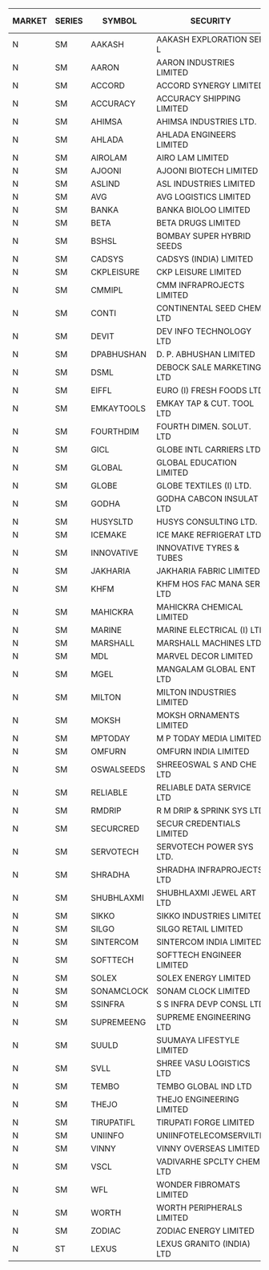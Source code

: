 


| MARKET | SERIES | SYMBOL | SECURITY | PREV CL PR | OPEN PRICE | HIGH PRICE | LOW PRICE | CLOSE PRICE | NET TRDVAL | NET TRDQTY | CORP IND | HI 52 WK | LO 52 WK |
| ----- | ----- | ----- | ----- | ----- | ----- | ----- | ----- | ----- | ----- | ----- | ----- | ----- | ----- |
| N | SM | AAKASH | AAKASH EXPLORATION SER L | 37.90 | 39.50 | 39.75 | 39.00 | 39.00 | 1653000.00 | 42000 |  | 87.80 | 13.95 |
| N | SM | AARON | AARON INDUSTRIES LIMITED | 44.50 | 43.65 | 43.70 | 43.50 | 43.50 | 719895.00 | 16500 |  | 53.50 | 40.00 |
| N | SM | ACCORD | ACCORD SYNERGY LIMITED | 18.85 | 20.00 | 20.00 | 20.00 | 20.00 | 40000.00 | 2000 |  | 25.25 | 10.25 |
| N | SM | ACCURACY | ACCURACY SHIPPING LIMITED | 36.90 | 35.10 | 36.25 | 35.10 | 36.25 | 171760.00 | 4800 |  | 41.50 | 12.35 |
| N | SM | AHIMSA | AHIMSA INDUSTRIES LTD. | 25.00 | 24.00 | 24.00 | 24.00 | 24.00 | 576000.00 | 24000 |  | 31.80 | 24.00 |
| N | SM | AHLADA | AHLADA ENGINEERS LIMITED | 47.30 | 45.05 | 45.05 | 45.00 | 45.00 | 495050.00 | 11000 |  | 69.95 | 36.30 |
| N | SM | AIROLAM | AIRO LAM LIMITED | 20.50 | 22.00 | 22.00 | 22.00 | 22.00 | 132000.00 | 6000 |  | 32.95 | 14.45 |
| N | SM | AJOONI | AJOONI BIOTECH LIMITED | 16.00 | 16.80 | 16.80 | 16.10 | 16.25 | 598200.00 | 36000 |  | 16.80 | 6.35 |
| N | SM | ASLIND | ASL INDUSTRIES LIMITED | 5.25 | 5.00 | 5.00 | 5.00 | 5.00 | 20000.00 | 4000 |  | 11.20 | 5.00 |
| N | SM | AVG | AVG LOGISTICS LIMITED | 39.00 | 40.95 | 40.95 | 40.95 | 40.95 | 49140.00 | 1200 |  | 97.90 | 23.10 |
| N | SM | BANKA | BANKA BIOLOO LIMITED | 82.00 | 86.10 | 86.10 | 86.00 | 86.10 | 413160.00 | 4800 |  | 92.95 | 56.75 |
| N | SM | BETA | BETA DRUGS LIMITED | 92.90 | 91.00 | 91.00 | 90.00 | 90.00 | 144800.00 | 1600 |  | 104.60 | 37.00 |
| N | SM | BSHSL | BOMBAY SUPER HYBRID SEEDS | 107.00 | 107.00 | 107.20 | 107.00 | 107.20 | 385560.00 | 3600 |  | 134.05 | 85.70 |
| N | SM | CADSYS | CADSYS (INDIA) LIMITED | 23.20 | 22.65 | 22.65 | 22.35 | 22.50 | 90000.00 | 4000 |  | 51.35 | 15.50 |
| N | SM | CKPLEISURE | CKP LEISURE LIMITED | 3.35 | 3.50 | 3.50 | 3.50 | 3.50 | 14000.00 | 4000 |  | 7.55 | 3.30 |
| N | SM | CMMIPL | CMM INFRAPROJECTS LIMITED | 2.80 | 2.90 | 2.90 | 2.90 | 2.90 | 113100.00 | 39000 |  | 9.25 | 2.40 |
| N | SM | CONTI | CONTINENTAL SEED CHEM LTD | 7.40 | 7.05 | 7.05 | 7.05 | 7.05 | 140985.90 | 19998 |  | 102.20 | 7.05 |
| N | SM | DEVIT | DEV INFO TECHNOLOGY LTD | 105.00 | 105.00 | 105.00 | 105.00 | 105.00 | 157500.00 | 1500 |  | 113.95 | 57.00 |
| N | SM | DPABHUSHAN | D. P. ABHUSHAN LIMITED | 69.25 | 66.10 | 66.10 | 66.10 | 66.10 | 264400.00 | 4000 |  | 78.00 | 37.50 |
| N | SM | DSML | DEBOCK SALE MARKETING LTD | 4.45 | 4.65 | 4.65 | 4.65 | 4.65 | 55800.00 | 12000 |  | 8.35 | 3.50 |
| N | SM | EIFFL | EURO (I) FRESH FOODS LTD | 92.15 | 92.50 | 93.00 | 92.50 | 93.00 | 371200.00 | 4000 |  | 131.00 | 71.00 |
| N | SM | EMKAYTOOLS | EMKAY TAP & CUT. TOOL LTD | 67.50 | 65.50 | 65.50 | 65.50 | 65.50 | 471600.00 | 7200 |  | 164.75 | 65.50 |
| N | SM | FOURTHDIM | FOURTH DIMEN. SOLUT. LTD | 7.15 | 7.15 | 7.15 | 6.80 | 6.80 | 211150.00 | 31000 |  | 16.25 | 5.30 |
| N | SM | GICL | GLOBE INTL CARRIERS LTD | 23.80 | 22.75 | 22.75 | 22.75 | 22.75 | 819000.00 | 36000 |  | 23.80 | 14.20 |
| N | SM | GLOBAL | GLOBAL EDUCATION LIMITED | 182.00 | 172.90 | 191.00 | 172.90 | 191.00 | 709700.00 | 4000 |  | 215.00 | 41.20 |
| N | SM | GLOBE | GLOBE TEXTILES (I) LTD. | 55.40 | 57.90 | 58.15 | 55.00 | 57.50 | 5495300.00 | 96000 |  | 58.15 | 18.00 |
| N | SM | GODHA | GODHA CABCON INSULAT LTD | 26.15 | 24.90 | 24.90 | 24.90 | 24.90 | 99600.00 | 4000 |  | 30.85 | 10.95 |
| N | SM | HUSYSLTD | HUSYS CONSULTING LTD. | 37.00 | 35.00 | 35.00 | 34.00 | 34.50 | 138000.00 | 4000 |  | 40.75 | 20.50 |
| N | SM | ICEMAKE | ICE MAKE REFRIGERAT LTD | 39.70 | 40.00 | 40.00 | 39.00 | 39.00 | 878000.00 | 22000 |  | 67.80 | 25.65 |
| N | SM | INNOVATIVE | INNOVATIVE TYRES & TUBES | 6.60 | 6.50 | 6.50 | 6.50 | 6.50 | 19500.00 | 3000 |  | 17.00 | 5.40 |
| N | SM | JAKHARIA | JAKHARIA FABRIC LIMITED | 155.00 | 157.75 | 162.00 | 157.75 | 162.00 | 644600.00 | 4000 |  | 207.00 | 148.25 |
| N | SM | KHFM | KHFM HOS FAC MANA SER LTD | 25.40 | 23.00 | 26.25 | 23.00 | 26.00 | 684750.00 | 27000 |  | 36.40 | 22.20 |
| N | SM | MAHICKRA | MAHICKRA CHEMICAL LIMITED | 75.00 | 74.50 | 79.40 | 73.00 | 78.15 | 1246500.00 | 16500 |  | 93.50 | 50.15 |
| N | SM | MARINE | MARINE ELECTRICAL (I) LTD | 90.00 | 90.20 | 92.25 | 90.20 | 91.75 | 1279400.00 | 14000 |  | 123.00 | 78.00 |
| N | SM | MARSHALL | MARSHALL MACHINES LTD | 6.00 | 5.70 | 6.20 | 5.70 | 6.20 | 141300.00 | 24000 |  | 24.45 | 4.85 |
| N | SM | MDL | MARVEL DECOR LIMITED | 19.25 | 18.35 | 18.35 | 18.30 | 18.30 | 73300.00 | 4000 |  | 30.00 | 13.90 |
| N | SM | MGEL | MANGALAM GLOBAL ENT LTD | 56.25 | 58.00 | 58.00 | 57.50 | 58.00 | 463000.00 | 8000 |  | 58.60 | 51.05 |
| N | SM | MILTON | MILTON INDUSTRIES LIMITED | 10.40 | 10.85 | 10.85 | 10.80 | 10.80 | 143000.00 | 13200 |  | 16.35 | 7.00 |
| N | SM | MOKSH | MOKSH ORNAMENTS LIMITED | 29.45 | 29.00 | 29.00 | 29.00 | 29.00 | 174000.00 | 6000 |  | 36.25 | 19.50 |
| N | SM | MPTODAY | M P TODAY MEDIA LIMITED | 13.85 | 13.20 | 14.45 | 13.20 | 14.45 | 295000.00 | 22000 |  | 33.55 | 13.20 |
| N | SM | OMFURN | OMFURN INDIA LIMITED | 13.55 | 12.90 | 12.90 | 12.90 | 12.90 | 77400.00 | 6000 |  | 15.75 | 4.50 |
| N | SM | OSWALSEEDS | SHREEOSWAL S AND CHE LTD | 44.65 | 42.50 | 46.75 | 42.50 | 45.85 | 1940200.00 | 44000 |  | 46.75 | 19.95 |
| N | SM | RELIABLE | RELIABLE DATA SERVICE LTD | 26.00 | 24.75 | 25.90 | 24.70 | 25.90 | 1113240.00 | 43200 |  | 36.40 | 19.95 |
| N | SM | RMDRIP | R M DRIP & SPRINK SYS LTD | 55.10 | 52.35 | 52.35 | 52.35 | 52.35 | 104700.00 | 2000 |  | 63.00 | 14.00 |
| N | SM | SECURCRED | SECUR CREDENTIALS LIMITED | 19.85 | 19.00 | 19.00 | 18.90 | 18.90 | 22740.00 | 1200 |  | 76.00 | 12.15 |
| N | SM | SERVOTECH | SERVOTECH POWER SYS LTD. | 19.60 | 18.65 | 19.40 | 18.65 | 19.40 | 152200.00 | 8000 |  | 20.60 | 6.50 |
| N | SM | SHRADHA | SHRADHA INFRAPROJECTS LTD | 23.80 | 24.50 | 24.50 | 24.50 | 24.50 | 490000.00 | 20000 |  | 51.35 | 21.25 |
| N | SM | SHUBHLAXMI | SHUBHLAXMI JEWEL ART LTD | 20.90 | 19.90 | 20.80 | 19.90 | 20.80 | 61200.00 | 3000 |  | 195.25 | 16.30 |
| N | SM | SIKKO | SIKKO INDUSTRIES LIMITED | 25.00 | 22.00 | 26.00 | 22.00 | 26.00 | 296000.00 | 12000 |  | 32.75 | 18.00 |
| N | SM | SILGO | SILGO RETAIL LIMITED | 38.75 | 38.80 | 39.00 | 38.80 | 39.00 | 2800800.00 | 72000 |  | 41.75 | 38.50 |
| N | SM | SINTERCOM | SINTERCOM INDIA LIMITED | 75.00 | 76.00 | 76.00 | 75.50 | 75.50 | 454000.00 | 6000 |  | 82.65 | 35.55 |
| N | SM | SOFTTECH | SOFTTECH ENGINEER LIMITED | 41.00 | 42.90 | 42.90 | 38.95 | 39.00 | 1569440.00 | 40000 |  | 76.25 | 32.45 |
| N | SM | SOLEX | SOLEX ENERGY LIMITED | 23.15 | 20.50 | 22.40 | 20.15 | 20.95 | 247500.00 | 12000 |  | 35.80 | 19.20 |
| N | SM | SONAMCLOCK | SONAM CLOCK LIMITED | 46.00 | 46.00 | 46.00 | 46.00 | 46.00 | 138000.00 | 3000 |  | 46.00 | 30.80 |
| N | SM | SSINFRA | S S INFRA DEVP CONSL LTD | 7.25 | 6.90 | 7.00 | 6.90 | 6.95 | 62400.00 | 9000 |  | 17.20 | 6.90 |
| N | SM | SUPREMEENG | SUPREME ENGINEERING LTD | 16.40 | 17.00 | 17.00 | 16.25 | 16.30 | 1695600.00 | 104000 |  | 36.90 | 13.20 |
| N | SM | SUULD | SUUMAYA LIFESTYLE LIMITED | 31.00 | 31.00 | 31.00 | 31.00 | 31.00 | 248000.00 | 8000 |  | 41.00 | 17.55 |
| N | SM | SVLL | SHREE VASU LOGISTICS LTD | 81.05 | 81.30 | 81.30 | 81.30 | 81.30 | 81300.00 | 1000 |  | 126.95 | 70.00 |
| N | SM | TEMBO | TEMBO GLOBAL IND LTD | 142.50 | 142.50 | 142.50 | 135.65 | 141.75 | 2834600.00 | 20000 |  | 142.50 | 103.75 |
| N | SM | THEJO | THEJO ENGINEERING LIMITED | 515.00 | 520.00 | 520.00 | 520.00 | 520.00 | 104000.00 | 200 |  | 607.70 | 350.55 |
| N | SM | TIRUPATIFL | TIRUPATI FORGE LIMITED | 24.80 | 24.90 | 24.90 | 24.90 | 24.90 | 79680.00 | 3200 |  | 46.70 | 24.40 |
| N | SM | UNIINFO | UNIINFOTELECOMSERVILTD | 12.90 | 12.30 | 12.30 | 12.30 | 12.30 | 24600.00 | 2000 |  | 32.15 | 11.65 |
| N | SM | VINNY | VINNY OVERSEAS LIMITED | 38.00 | 39.80 | 39.80 | 39.80 | 39.80 | 119400.00 | 3000 |  | 43.00 | 32.90 |
| N | SM | VSCL | VADIVARHE SPCLTY CHEM LTD | 6.70 | 7.00 | 7.00 | 7.00 | 7.00 | 21000.00 | 3000 |  | 23.00 | 5.85 |
| N | SM | WFL | WONDER FIBROMATS LIMITED | 53.25 | 50.60 | 50.60 | 50.60 | 50.60 | 80960.00 | 1600 |  | 100.00 | 50.60 |
| N | SM | WORTH | WORTH PERIPHERALS LIMITED | 48.00 | 47.10 | 47.10 | 47.00 | 47.00 | 141150.00 | 3000 |  | 56.50 | 29.75 |
| N | SM | ZODIAC | ZODIAC ENERGY LIMITED | 18.10 | 17.25 | 18.00 | 17.20 | 17.60 | 139300.00 | 8000 |  | 27.50 | 11.25 |
| N | ST | LEXUS | LEXUS GRANITO (INDIA) LTD | 22.10 | 23.20 | 23.20 | 21.00 | 21.00 | 65200.00 | 3000 |  | 92.00 | 16.50 |



